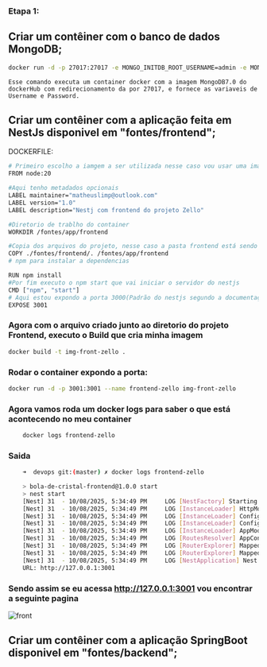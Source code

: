 ### Etapa 1:

## Criar um contêiner com o banco de dados MongoDB;

```bash
docker run -d -p 27017:27017 -e MONGO_INITDB_ROOT_USERNAME=admin -e MONGO_INITDB_ROOT_PASSWORD=Senha@123 --name mongo-container mongo:7.0
```
    Esse comando executa um container docker com a imagem MongoDB7.0 do dockerHub com redirecionamento da por 27017, e fornece as variaveis de Username e Password. 

## Criar um contêiner com a aplicação feita em NestJs disponivel em "fontes/frontend";

DOCKERFILE:
```bash
# Primeiro escolho a iamgem a ser utilizada nesse caso vou usar uma imagem do node já pronta, dessa forma garanto que as dependencias serão instalada da mais nova versão
FROM node:20

#Aqui tenho metadados opcionais
LABEL maintainer="matheuslimp@outlook.com"
LABEL version="1.0"
LABEL description="Nestj com frontend do projeto Zello"

#Diretorio de trablho do container
WORKDIR /fontes/app/frontend

#Copia dos arquivos do projeto, nesse caso a pasta frontend está sendo copiada para dentro da imagem, e ficara na /app/frontend
COPY ./fontes/frontend/. /fontes/app/frontend
# npm para instalar a dependencias

RUN npm install
#Por fim executo o npm start que vai iniciar o servidor do nestjs
CMD ["npm", "start"]
# Aqui estou expondo a porta 3000(Padrão do nestjs segundo a documentação)
EXPOSE 3001


```
### Agora com o arquivo criado junto ao diretorio do projeto Frontend, executo o Build que cria minha imagem

```bash
docker build -t img-front-zello .
```


### Rodar o container expondo a porta:
```bash
docker run -d -p 3001:3001 --name frontend-zello img-front-zello
```

### Agora vamos roda um docker logs para saber o que está acontecendo no meu container
```bash
    docker logs frontend-zello
```
### Saida

```bash
    ➜  devops git:(master) ✗ docker logs frontend-zello 

    > bola-de-cristal-frontend@1.0.0 start
    > nest start
    [Nest] 31  - 10/08/2025, 5:34:49 PM     LOG [NestFactory] Starting Nest application...
    [Nest] 31  - 10/08/2025, 5:34:49 PM     LOG [InstanceLoader] HttpModule dependencies initialized +26ms
    [Nest] 31  - 10/08/2025, 5:34:49 PM     LOG [InstanceLoader] ConfigHostModule dependencies initialized +1ms
    [Nest] 31  - 10/08/2025, 5:34:49 PM     LOG [InstanceLoader] ConfigModule dependencies initialized +0ms
    [Nest] 31  - 10/08/2025, 5:34:49 PM     LOG [InstanceLoader] AppModule dependencies initialized +0ms
    [Nest] 31  - 10/08/2025, 5:34:49 PM     LOG [RoutesResolver] AppController {/}: +4ms
    [Nest] 31  - 10/08/2025, 5:34:49 PM     LOG [RouterExplorer] Mapped {/, GET} route +2ms
    [Nest] 31  - 10/08/2025, 5:34:49 PM     LOG [RouterExplorer] Mapped {/resposta, GET} route +1ms
    [Nest] 31  - 10/08/2025, 5:34:49 PM     LOG [NestApplication] Nest application successfully started +2ms
    URL: http://127.0.0.1:3001

```

### Sendo assim se eu acessa http://127.0.0.1:3001 vou encontrar a seguinte pagina

![front](./Front.png)




## Criar um contêiner com a aplicação SpringBoot disponivel em "fontes/backend";